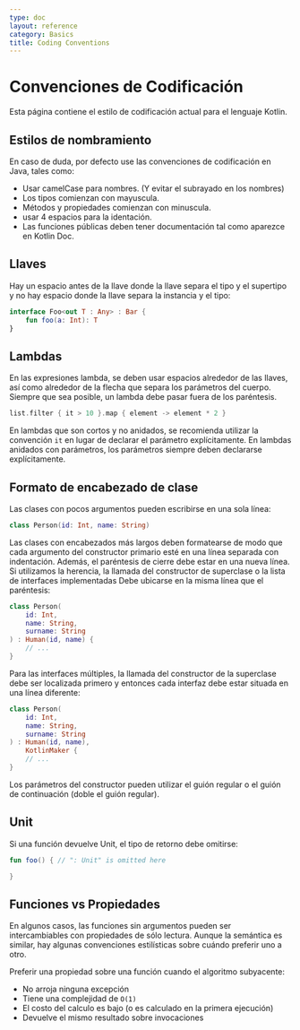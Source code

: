 ```yaml
---
type: doc
layout: reference
category: Basics
title: Coding Conventions
---
```


# Convenciones de Codificación

Esta página contiene el estilo de codificación actual para el lenguaje Kotlin.

## Estilos de nombramiento
En caso de duda, por defecto use las convenciones de codificación en Java, tales como:

* Usar camelCase para nombres. (Y evitar el subrayado en los nombres)
* Los tipos comienzan con mayuscula.
* Métodos y propiedades comienzan con minuscula.
* usar 4 espacios para la identación.
* Las funciones públicas deben tener documentación tal como aparezce en Kotlin Doc.

## Llaves

Hay un espacio antes de la llave donde la llave separa el tipo y el supertipo y no hay espacio donde la llave separa la instancia y el tipo:

``` kotlin
interface Foo<out T : Any> : Bar {
    fun foo(a: Int): T
}
```

## Lambdas

En las expresiones lambda, se deben usar espacios alrededor de las llaves, así como alrededor de la flecha que separa los parámetros del cuerpo. Siempre que sea posible, un lambda debe pasar fuera de los paréntesis.

``` kotlin
list.filter { it > 10 }.map { element -> element * 2 }
```

En lambdas que son cortos y no anidados, se recomienda utilizar la convención `it` en lugar de declarar el parámetro
explícitamente. En lambdas anidados con parámetros, los parámetros siempre deben declararse explícitamente.

## Formato de encabezado de clase

Las clases con pocos argumentos pueden escribirse en una sola línea:

```kotlin 
class Person(id: Int, name: String)
```

Las clases con encabezados más largos deben formatearse de modo que cada argumento del constructor primario esté en una línea separada con indentación. Además, el paréntesis de cierre debe estar en una nueva línea. Si utilizamos la herencia, la llamada del constructor de superclase o la lista de interfaces implementadas Debe ubicarse en la misma línea que el paréntesis:

```kotlin 
class Person(
    id: Int, 
    name: String,
    surname: String
) : Human(id, name) {
    // ...
}
```

Para las interfaces múltiples, la llamada del constructor de la superclase debe ser localizada primero y entonces cada interfaz debe estar situada en una línea diferente:

```kotlin 
class Person(
    id: Int, 
    name: String,
    surname: String
) : Human(id, name),
    KotlinMaker {
    // ...
}
```

Los parámetros del constructor pueden utilizar el guión regular o el guión de continuación (doble el guión regular).

## Unit

Si una función devuelve Unit, el tipo de retorno debe omitirse:

``` kotlin
fun foo() { // ": Unit" is omitted here

}
```

## Funciones vs Propiedades

En algunos casos, las funciones sin argumentos pueden ser intercambiables con propiedades de sólo lectura.
Aunque la semántica es similar, hay algunas convenciones estilísticas sobre cuándo preferir uno a otro.

Preferir una propiedad sobre una función cuando el algoritmo subyacente:

* No arroja ninguna excepción
* Tiene una complejidad de `O(1)`
* El costo del calculo es bajo (o es calculado en la primera ejecución)
* Devuelve el mismo resultado sobre invocaciones
